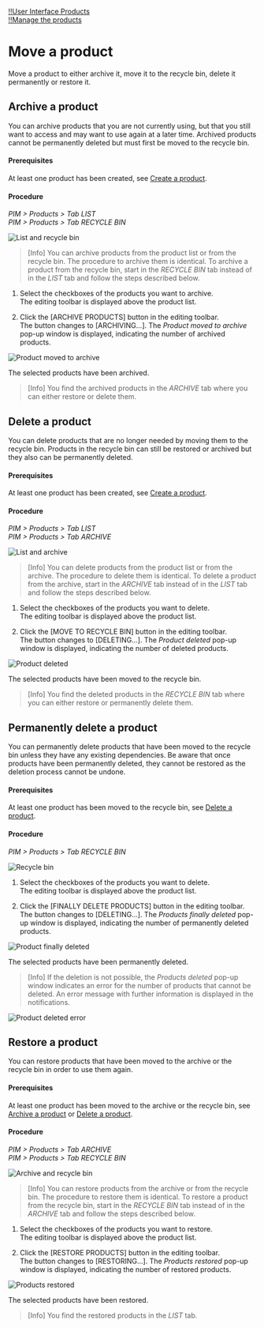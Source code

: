 [!!User Interface Products](../UserInterface/02_Products.md)   
[!!Manage the products](./01_ManageProducts.md)


# Move a product

Move a product to either archive it, move it to the recycle bin, delete it permanently or restore it.

## Archive a product

You can archive products that you are not currently using, but that you still want to access and may want to use again at a later time. Archived products cannot be permanently deleted but must first be moved to the recycle bin.

#### Prerequisites

At least one product has been created, see [Create a product](./01_ManageProducts.md#create-a-product).

#### Procedure
*PIM > Products > Tab LIST*    
*PIM > Products > Tab RECYCLE BIN*

![List and recycle bin](../../Assets/Screenshots/PIM/Products/ListRecycleBin.png "[List and recycle bin]")

> [Info] You can archive products from the product list or from the recycle bin. The procedure to archive them is identical. To archive a product from the recycle bin, start in the *RECYCLE BIN* tab instead of in the *LIST* tab and follow the steps described below.

1. Select the checkboxes of the products you want to archive.   
  The editing toolbar is displayed above the product list.

2. Click the [ARCHIVE PRODUCTS] button in the editing toolbar.   
  The button changes to [ARCHIVING...]. The *Product moved to archive* pop-up window is displayed, indicating the number of archived products.

  ![Product moved to archive](../../Assets/Screenshots/PIM/Products/List/ProductMovedToArchive.png "[Product moved to archive]")

  The selected products have been archived.

  > [Info] You find the archived products in the *ARCHIVE* tab where you can either restore or delete them.



## Delete a product

You can delete products that are no longer needed by moving them to the recycle bin. Products in the recycle bin can still be restored or archived but they also can be permanently deleted.

#### Prerequisites

At least one product has been created, see [Create a product](./01_ManageProducts.md#create-a-product).

#### Procedure
*PIM > Products > Tab LIST*   
*PIM > Products > Tab ARCHIVE*

![List and archive](../../Assets/Screenshots/PIM/Products/ListArchive.png "[List and archive]")

> [Info] You can delete products from the product list or from the archive. The procedure to delete them is identical. To delete a product from the archive, start in the *ARCHIVE* tab instead of in the *LIST* tab and follow the steps described below.

1. Select the checkboxes of the products you want to delete.   
  The editing toolbar is displayed above the product list.

2. Click the [MOVE TO RECYCLE BIN] button in the editing toolbar.   
  The button changes to [DELETING...]. The *Product deleted* pop-up window is displayed, indicating the number of deleted products.

  ![Product deleted](../../Assets/Screenshots/PIM/Products/List/ProductDeleted.png "[Product deleted]")

  The selected products have been moved to the recycle bin.

  > [Info] You find the deleted products in the *RECYCLE BIN* tab where you can either restore or permanently delete them.



## Permanently delete a product

You can permanently delete products that have been moved to the recycle bin unless they have any existing dependencies. Be aware that once products have been permanently deleted, they cannot be restored as the deletion process cannot be undone.

#### Prerequisites

At least one product has been moved to the recycle bin, see [Delete a product](#delete-a-product).

#### Procedure
*PIM > Products > Tab RECYCLE BIN*

![Recycle bin](../../Assets/Screenshots/PIM/Products/RecycleBin/RecycleBin.png "[Recycle bin]")

1. Select the checkboxes of the products you want to delete.   
  The editing toolbar is displayed above the product list.

2. Click the [FINALLY DELETE PRODUCTS] button in the editing toolbar.   
  The button changes to [DELETING...]. The *Products finally deleted* pop-up window is displayed, indicating the number of permanently deleted products.

  ![Product finally deleted](../../Assets/Screenshots/PIM/Products/RecycleBin/ProductFinallyDeleted.png "[Product finally deleted]")

  The selected products have been permanently deleted.

  > [Info] If the deletion is not possible, the *Products deleted* pop-up window indicates an error for the number of products that cannot be deleted. An error message with further information is displayed in the notifications.

  ![Product deleted error](../../Assets/Screenshots/PIM/Products/List/ProductDeletedError.png "[Product deleted error]")



## Restore a product

You can restore products that have been moved to the archive or the recycle bin in order to use them again.

#### Prerequisites

At least one product has been moved to the archive or the recycle bin, see [Archive a product](#archive-a-product) or [Delete a product](#delete-a-product).

#### Procedure
*PIM > Products > Tab ARCHIVE*   
*PIM > Products > Tab RECYCLE BIN*

![Archive and recycle bin](../../Assets/Screenshots/PIM/Products/ArchiveRecycleBin.png "[Archive and recycle bin]")

> [Info] You can restore products from the archive or from the recycle bin. The procedure to restore them is identical. To restore a product from the recycle bin, start in the *RECYCLE BIN* tab instead of in the *ARCHIVE* tab and follow the steps described below.

1. Select the checkboxes of the products you want to restore.   
  The editing toolbar is displayed above the product list.

2. Click the [RESTORE PRODUCTS] button in the editing toolbar.   
  The button changes to [RESTORING...]. The *Products restored* pop-up window is displayed, indicating the number of restored products.

  ![Products restored](../../Assets/Screenshots/PIM/Products/List/ProductsRestored.png "[Products restored]")

  The selected products have been restored.

  > [Info] You find the restored products in the *LIST* tab.
